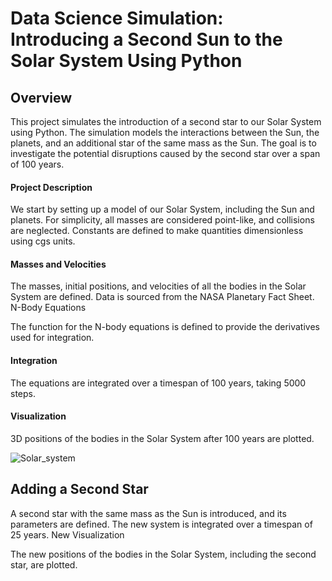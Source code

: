 # Data Science Simulation: Introducing a Second Sun to the Solar System Using Python

## Overview

This project simulates the introduction of a second star to our Solar System using Python. The simulation models the interactions between the Sun, the planets, and an additional star of the same mass as the Sun. The goal is to investigate the potential disruptions caused by the second star over a span of 100 years.

#### Project Description

We start by setting up a model of our Solar System, including the Sun and planets. For simplicity, all masses are considered point-like, and collisions are neglected. Constants are defined to make quantities dimensionless using cgs units.

#### Masses and Velocities

The masses, initial positions, and velocities of all the bodies in the Solar System are defined. Data is sourced from the NASA Planetary Fact Sheet.
N-Body Equations

The function for the N-body equations is defined to provide the derivatives used for integration.

#### Integration

The equations are integrated over a timespan of 100 years, taking 5000 steps.

#### Visualization

3D positions of the bodies in the Solar System after 100 years are plotted.

![Solar_system]()

## Adding a Second Star

A second star with the same mass as the Sun is introduced, and its parameters are defined. The new system is integrated over a timespan of 25 years.
New Visualization

The new positions of the bodies in the Solar System, including the second star, are plotted.
